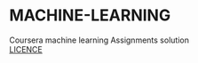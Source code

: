# MACHINE-LEARNING
Coursera machine learning Assignments solution <br>
<a href="https://ankur.mit-license.org/licence.html" > LICENCE </a>
